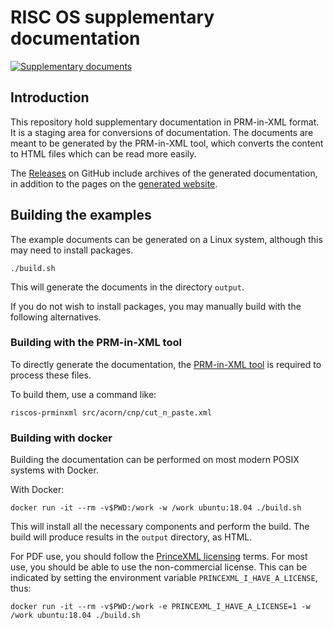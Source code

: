 # RISC OS supplementary documentation

[![Supplementary documents](https://img.shields.io/badge/Generated-Documents-yellow)](https://gerph.github.io/riscos-prminxml-staging/)

## Introduction

This repository hold supplementary documentation in PRM-in-XML format.
It is a staging area for conversions of documentation.
The documents are meant to be generated by the PRM-in-XML tool, which
converts the content to HTML files which can be read more easily.

The [Releases](https://github.com/gerph/riscos-prminxml-staging/releases)
on GitHub include archives of the generated documentation, in addition to the pages
on the [generated website](https://gerph.github.io/riscos-prminxml-staging/).

## Building the examples

The example documents can be generated on a Linux system, although this may
need to install packages.

    ./build.sh

This will generate the documents in the directory `output`.

If you do not wish to install packages, you may manually build with the
following alternatives.

### Building with the PRM-in-XML tool

To directly generate the documentation, the
[PRM-in-XML tool](https://github.com/gerph/riscos-prminxml-tool)
is required to process these files.

To build them, use a command like:

    riscos-prminxml src/acorn/cnp/cut_n_paste.xml

### Building with docker

Building the documentation can be performed on most modern POSIX systems with Docker.

With Docker:

    docker run -it --rm -v$PWD:/work -w /work ubuntu:18.04 ./build.sh

This will install all the necessary components and perform the build.
The build will produce results in the `output` directory, as HTML.

For PDF use, you should follow the [PrinceXML licensing](https://www.princexml.com/purchase/license_faq/) terms. For most use, you should be able to use the non-commercial license.
This can be indicated by setting the environment variable `PRINCEXML_I_HAVE_A_LICENSE`, thus:

    docker run -it --rm -v$PWD:/work -e PRINCEXML_I_HAVE_A_LICENSE=1 -w /work ubuntu:18.04 ./build.sh
